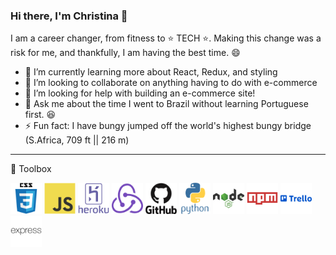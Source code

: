 ### Hi there, I'm Christina 👋

<!--
**c-melchor/c-melchor** is a ✨ _special_ ✨ repository because its `README.md` (this file) appears on your GitHub profile.

Here are some ideas to get you started:
<!-- 
- 🤔 I’m looking for help with ...
- 🔭 I’m currently working on ...
- 📫 How to reach me: 
- -->

I am a career changer, from fitness to ⭐ TECH ⭐. 
Making this change was a risk for me, and thankfully, I am having the best time. 😄

- 🌱 I’m currently learning more about React, Redux, and styling
- 👯 I’m looking to collaborate on anything having to do with e-commerce
- 🤔 I’m looking for help with building an e-commerce site!
- 💬 Ask me about the time I went to Brazil without learning Portuguese first. 😆
- ⚡ Fun fact: I have bungy jumped off the world's highest bungy bridge (S.Africa, 709 ft || 216 m) 


------
🧰 Toolbox


<img src="https://raw.githubusercontent.com/devicons/devicon/c7d326b6009e60442abc35fa45706d6f30ee4c8e/icons/css3/css3-original-wordmark.svg" alt="css3 icon" width="50px" height="50px"/>  <img src="https://raw.githubusercontent.com/devicons/devicon/c7d326b6009e60442abc35fa45706d6f30ee4c8e/icons/javascript/javascript-original.svg" alt="javascript icon" width="50px" height="50px"/> <img src="https://raw.githubusercontent.com/devicons/devicon/c7d326b6009e60442abc35fa45706d6f30ee4c8e/icons/heroku/heroku-original-wordmark.svg" alt="heroku icon" width="50px" height="50px"/>  <img src="https://raw.githubusercontent.com/devicons/devicon/c7d326b6009e60442abc35fa45706d6f30ee4c8e/icons/redux/redux-original.svg" alt="redux icon" width="50px" height="50px"/>  <img src="https://raw.githubusercontent.com/devicons/devicon/c7d326b6009e60442abc35fa45706d6f30ee4c8e/icons/github/github-original-wordmark.svg" alt="github icon" width="50px" height="50px"/>  <img src="https://raw.githubusercontent.com/devicons/devicon/c7d326b6009e60442abc35fa45706d6f30ee4c8e/icons/python/python-original-wordmark.svg" alt="python icon" width="50px" height="50px"/>  <img src="https://raw.githubusercontent.com/devicons/devicon/c7d326b6009e60442abc35fa45706d6f30ee4c8e/icons/nodejs/nodejs-original-wordmark.svg" alt="nodejs icon" width="50px" height="50px"/>  <img src="https://raw.githubusercontent.com/devicons/devicon/c7d326b6009e60442abc35fa45706d6f30ee4c8e/icons/npm/npm-original-wordmark.svg" alt="npm icon" width="50px" height="50px"/>  <img src="https://raw.githubusercontent.com/devicons/devicon/c7d326b6009e60442abc35fa45706d6f30ee4c8e/icons/trello/trello-plain-wordmark.svg" alt="trello icon" width="50px" height="50px"/>  <img src="https://raw.githubusercontent.com/devicons/devicon/c7d326b6009e60442abc35fa45706d6f30ee4c8e/icons/express/express-original-wordmark.svg" alt="trello icon" width="50px" height="50px"/>
